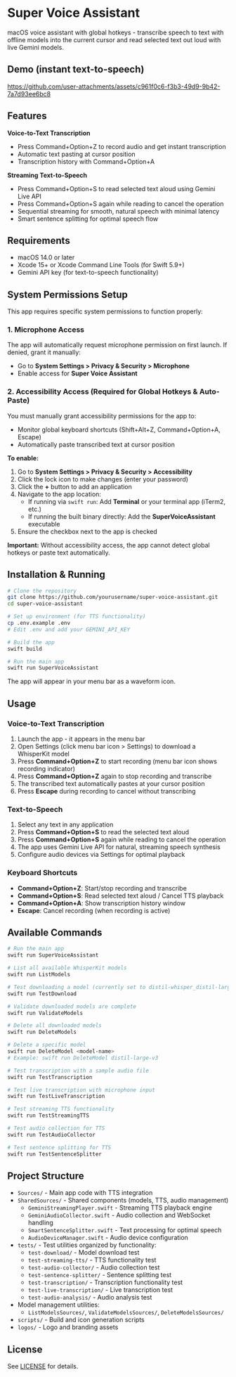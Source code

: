 # Super Voice Assistant

macOS voice assistant with global hotkeys - transcribe speech to text with offline models into the current cursor and read selected text out loud with live Gemini models.

## Demo (instant text-to-speech)

https://github.com/user-attachments/assets/c961f0c6-f3b3-49d9-9b42-7a7d93ee6bc8

## Features

**Voice-to-Text Transcription**
- Press Command+Option+Z to record audio and get instant transcription
- Automatic text pasting at cursor position
- Transcription history with Command+Option+A

**Streaming Text-to-Speech**
- Press Command+Option+S to read selected text aloud using Gemini Live API
- Press Command+Option+S again while reading to cancel the operation
- Sequential streaming for smooth, natural speech with minimal latency
- Smart sentence splitting for optimal speech flow

## Requirements

- macOS 14.0 or later
- Xcode 15+ or Xcode Command Line Tools (for Swift 5.9+)
- Gemini API key (for text-to-speech functionality)

## System Permissions Setup

This app requires specific system permissions to function properly:

### 1. Microphone Access
The app will automatically request microphone permission on first launch. If denied, grant it manually:
- Go to **System Settings > Privacy & Security > Microphone**
- Enable access for **Super Voice Assistant**

### 2. Accessibility Access (Required for Global Hotkeys & Auto-Paste)
You must manually grant accessibility permissions for the app to:
- Monitor global keyboard shortcuts (Shift+Alt+Z, Command+Option+A, Escape)
- Automatically paste transcribed text at cursor position

**To enable:**
1. Go to **System Settings > Privacy & Security > Accessibility**
2. Click the lock icon to make changes (enter your password)
3. Click the **+** button to add an application
4. Navigate to the app location:
   - If running via `swift run`: Add **Terminal** or your terminal app (iTerm2, etc.)
   - If running the built binary directly: Add the **SuperVoiceAssistant** executable
5. Ensure the checkbox next to the app is checked

**Important:** Without accessibility access, the app cannot detect global hotkeys or paste text automatically.

## Installation & Running

```bash
# Clone the repository
git clone https://github.com/yourusername/super-voice-assistant.git
cd super-voice-assistant

# Set up environment (for TTS functionality)
cp .env.example .env
# Edit .env and add your GEMINI_API_KEY

# Build the app
swift build

# Run the main app
swift run SuperVoiceAssistant
```

The app will appear in your menu bar as a waveform icon.

## Usage

### Voice-to-Text Transcription
1. Launch the app - it appears in the menu bar
2. Open Settings (click menu bar icon > Settings) to download a WhisperKit model
3. Press **Command+Option+Z** to start recording (menu bar icon shows recording indicator)
4. Press **Command+Option+Z** again to stop recording and transcribe
5. The transcribed text automatically pastes at your cursor position
6. Press **Escape** during recording to cancel without transcribing

### Text-to-Speech
1. Select any text in any application
2. Press **Command+Option+S** to read the selected text aloud
3. Press **Command+Option+S** again while reading to cancel the operation
4. The app uses Gemini Live API for natural, streaming speech synthesis
5. Configure audio devices via Settings for optimal playback

### Keyboard Shortcuts

- **Command+Option+Z**: Start/stop recording and transcribe
- **Command+Option+S**: Read selected text aloud / Cancel TTS playback
- **Command+Option+A**: Show transcription history window
- **Escape**: Cancel recording (when recording is active)

## Available Commands

```bash
# Run the main app
swift run SuperVoiceAssistant

# List all available WhisperKit models
swift run ListModels

# Test downloading a model (currently set to distil-whisper_distil-large-v3)
swift run TestDownload

# Validate downloaded models are complete
swift run ValidateModels

# Delete all downloaded models
swift run DeleteModels

# Delete a specific model
swift run DeleteModel <model-name>
# Example: swift run DeleteModel distil-large-v3

# Test transcription with a sample audio file
swift run TestTranscription

# Test live transcription with microphone input
swift run TestLiveTranscription

# Test streaming TTS functionality
swift run TestStreamingTTS

# Test audio collection for TTS
swift run TestAudioCollector

# Test sentence splitting for TTS
swift run TestSentenceSplitter
```

## Project Structure

- `Sources/` - Main app code with TTS integration
- `SharedSources/` - Shared components (models, TTS, audio management)
  - `GeminiStreamingPlayer.swift` - Streaming TTS playback engine
  - `GeminiAudioCollector.swift` - Audio collection and WebSocket handling
  - `SmartSentenceSplitter.swift` - Text processing for optimal speech
  - `AudioDeviceManager.swift` - Audio device configuration
- `tests/` - Test utilities organized by functionality:
  - `test-download/` - Model download test
  - `test-streaming-tts/` - TTS functionality test
  - `test-audio-collector/` - Audio collection test
  - `test-sentence-splitter/` - Sentence splitting test
  - `test-transcription/` - Transcription functionality test
  - `test-live-transcription/` - Live transcription test
  - `test-audio-analysis/` - Audio analysis test
- Model management utilities:
  - `ListModelsSources/`, `ValidateModelsSources/`, `DeleteModelsSources/`
- `scripts/` - Build and icon generation scripts
- `logos/` - Logo and branding assets

## License

See [LICENSE](LICENSE) for details.
